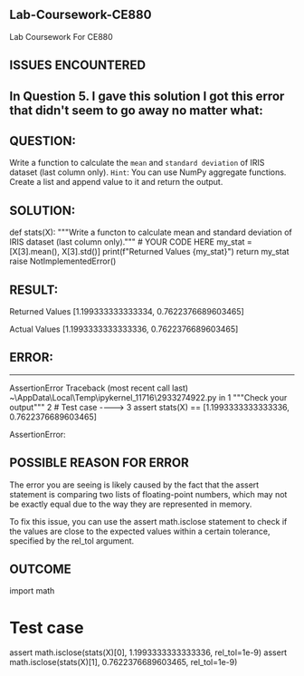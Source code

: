 ## Lab-Coursework-CE880
Lab Coursework For CE880

## ISSUES ENCOUNTERED


## In Question 5. I gave this solution I got this error that didn't seem to go away no matter what:

## QUESTION:

Write a function to calculate the `mean` and `standard deviation` of IRIS dataset (last column only). `Hint`: You can use NumPy aggregate functions. Create a list and append value to it and return the output. 

## SOLUTION:

def stats(X):
    """Write a functon to calculate mean and standard deviation of IRIS dataset (last column only)."""
    # YOUR CODE HERE
    my_stat = [X[3].mean(), X[3].std()]
    print(f"Returned Values {my_stat}")
    return my_stat
    raise NotImplementedError()

## RESULT:

Returned Values [1.199333333333334, 0.7622376689603465]

  Actual Values [1.1993333333333336, 0.7622376689603465]

## ERROR:

---------------------------------------------------------------------------
AssertionError                            Traceback (most recent call last)
~\AppData\Local\Temp\ipykernel_11716\2933274922.py in <module>
      1 """Check your output"""
      2 # Test case
----> 3 assert stats(X) == [1.1993333333333336, 0.7622376689603465]

AssertionError: 


## POSSIBLE REASON FOR ERROR

The error you are seeing is likely caused by the fact that the assert statement is comparing two lists of floating-point numbers, which may not be exactly equal due to the way they are represented in memory.

To fix this issue, you can use the assert math.isclose statement to check if the values are close to the expected values within a certain tolerance, specified by the rel_tol argument.


## OUTCOME

import math

# Test case
assert math.isclose(stats(X)[0], 1.1993333333333336, rel_tol=1e-9)
assert math.isclose(stats(X)[1], 0.7622376689603465, rel_tol=1e-9)


